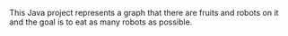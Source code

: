 This Java project represents a graph that there are fruits and robots on it and the goal is to eat as many robots as possible.
